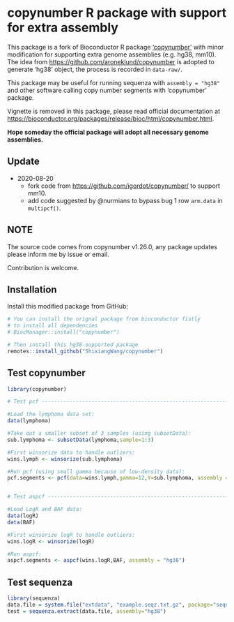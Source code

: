 
<!-- README.md is generated from README.Rmd. Please edit that file -->

# copynumber R package with support for extra assembly

This package is a fork of Bioconductor R package
[‘copynumber’](https://bioconductor.org/packages/release/bioc/html/copynumber.html)
with minor modification for supporting extra genome assemblies
(e.g. hg38, mm10). The idea from
<https://github.com/aroneklund/copynumber> is adopted to generate ‘hg38’
object, the process is recorded in `data-raw/`.

This package may be useful for running sequenza with `assembly = "hg38"`
and other software calling copy number segments with ‘copynumber’
package.

Vignette is removed in this package, please read official documentation
at
<https://bioconductor.org/packages/release/bioc/html/copynumber.html>.

**Hope someday the official package will adopt all necessary genome
assemblies.**

## Update

  - 2020-08-20
      - fork code from <https://github.com/igordot/copynumber/> to
        support mm10.
      - add code suggested by @nurmians to bypass bug 1 row `arm.data`
        in `multipcf()`.

## NOTE

The source code comes from copynumber v1.26.0, any package updates
please inform me by issue or email.

Contribution is welcome.

## Installation

Install this modified package from GitHub:

``` r
# You can install the orignal package from bioconductor fistly
# to install all dependencies
# BiocManager::install("copynumber")

# Then install this hg38-supported package
remotes::install_github("ShixiangWang/copynumber")
```

## Test copynumber

``` r
library(copynumber)

# Test pcf ----------------------------------------------------------------

#Load the lymphoma data set:
data(lymphoma)

#Take out a smaller subset of 3 samples (using subsetData):
sub.lymphoma <- subsetData(lymphoma,sample=1:3)

#First winsorize data to handle outliers:
wins.lymph <- winsorize(sub.lymphoma)

#Run pcf (using small gamma because of low-density data):
pcf.segments <- pcf(data=wins.lymph,gamma=12,Y=sub.lymphoma, assembly = "hg38")


# Test aspcf --------------------------------------------------------------

#Load LogR and BAF data:
data(logR)
data(BAF)

#First winsorize logR to handle outliers:
wins.logR <- winsorize(logR)

#Run aspcf:
aspcf.segments <- aspcf(wins.logR,BAF, assembly = "hg38")
```

## Test sequenza

``` r
library(sequenza)
data.file = system.file("extdata", "example.seqz.txt.gz", package="sequenza", mustWork = TRUE)
test = sequenza.extract(data.file, assembly="hg38")
```
